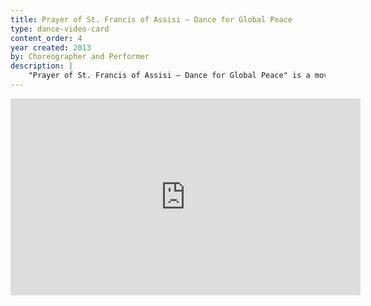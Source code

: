```yaml
---
title: Prayer of St. Francis of Assisi – Dance for Global Peace
type: dance-video-card
content_order: 4
year created: 2013
by: Choreographer and Performer
description: |
    "Prayer of St. Francis of Assisi – Dance for Global Peace" is a moving prayer portraying the vivid imagery found in the words of this traditional prayer. This dance promotes peace, harmony, collaboration, trust, and unity through movement and word.
---
```

<iframe width="560" height="315" src="https://www.youtube.com/embed/vGnYifwDmKY" frameborder="0" allow="accelerometer; autoplay; encrypted-media; gyroscope; picture-in-picture" allowfullscreen></iframe>
